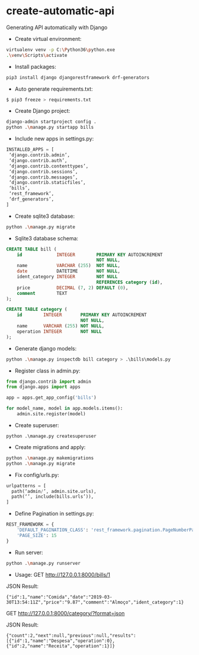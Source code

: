# create-automatic-api
Generating API automatically with Django

* Create virtual environment:
```bash
virtualenv venv -p C:\Python36\python.exe
.\venv\Scripts\activate
```

* Install packages:
```bash
pip3 install django djangorestframework drf-generators
```

* Auto generate requirements.txt:
```bash
$ pip3 freeze > requirements.txt
```

* Create Django project:
```bash
django-admin startproject config .
python .\manage.py startapp bills
```

* Include new apps in settings.py:
```python
INSTALLED_APPS = [
 ‘django.contrib.admin’,
 ‘django.contrib.auth’,
 ‘django.contrib.contenttypes’,
 ‘django.contrib.sessions’,
 ‘django.contrib.messages’,
 ‘django.contrib.staticfiles’,
 ‘bills’,
 ‘rest_framework’,
 ‘drf_generators’,
]
```

* Create sqlite3 database:
```bash
python .\manage.py migrate
```

* Sqlite3 database schema:
```sql
CREATE TABLE bill (
    id             INTEGER        PRIMARY KEY AUTOINCREMENT
                                  NOT NULL,
    name           VARCHAR (255)  NOT NULL,
    date           DATETIME       NOT NULL,
    ident_category INTEGER        NOT NULL
                                  REFERENCES category (id),
    price          DECIMAL (7, 2) DEFAULT (0),
    comment        TEXT
);

CREATE TABLE category (
    id        INTEGER       PRIMARY KEY AUTOINCREMENT
                            NOT NULL,
    name      VARCHAR (255) NOT NULL,
    operation INTEGER       NOT NULL
);
```

* Generate django models:
```bash
python .\manage.py inspectdb bill category > .\bills\models.py
```

* Register class in admin.py:
```python
from django.contrib import admin
from django.apps import apps

app = apps.get_app_config('bills')

for model_name, model in app.models.items():
    admin.site.register(model)
```

* Create superuser:
```
python .\manage.py createsuperuser
```

* Create migrations and apply:
```bash
python .\manage.py makemigrations
python .\manage.py migrate
```

* Fix config/urls.py:
```python
urlpatterns = [
  path(‘admin/’, admin.site.urls),
  path(‘’, include(bills.urls’)),
]
```

* Define Pagination in settings.py:
```python
REST_FRAMEWORK = {
    'DEFAULT_PAGINATION_CLASS': 'rest_framework.pagination.PageNumberPagination',
    'PAGE_SIZE': 15
}
```

* Run server:
```bash
python .\manage.py runserver
```

* Usage:
GET http://127.0.0.1:8000/bills/1

JSON Result: 
```
{"id":1,"name":"Comida","date":"2019-03-30T13:54:11Z","price":"9.87","comment":"Almoço","ident_category":1}
```

GET http://127.0.0.1:8000/category/?format=json

JSON Result: 
```
{"count":2,"next":null,"previous":null,"results":[{"id":1,"name":"Despesa","operation":0},{"id":2,"name":"Receita","operation":1}]}
```

